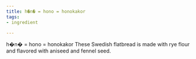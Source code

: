 ```yaml
---
title: h�n� = hono = honokakor
tags:
- ingredient

---
```

h�n� = hono = honokakor These Swedish flatbread is made with rye flour and flavored with aniseed and fennel seed.
